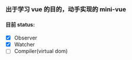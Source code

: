 ### 出于学习 vue 的目的，动手实现的 mini-vue

#### 目前 status:

- [x] Observer
- [x] Watcher
- [ ] Compiler(virtual dom)

[minivue]: (./mini-vue/MiniVue.png)

